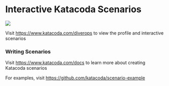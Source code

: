 # Interactive Katacoda Scenarios

[![](http://shields.katacoda.com/katacoda/diverops/count.svg)](https://www.katacoda.com/diverops "Get your profile on Katacoda.com")

Visit https://www.katacoda.com/diverops to view the profile and interactive scenarios

### Writing Scenarios
Visit https://www.katacoda.com/docs to learn more about creating Katacoda scenarios

For examples, visit https://github.com/katacoda/scenario-example
